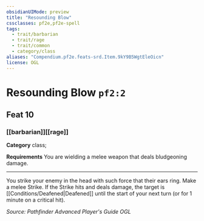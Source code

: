 ```yaml
---
obsidianUIMode: preview
title: "Resounding Blow"
cssclasses: pf2e,pf2e-spell
tags:
  - trait/barbarian
  - trait/rage
  - trait/common
  - category/class
aliases: "Compendium.pf2e.feats-srd.Item.9kY9B5WgtEleOicn"
license: OGL
---
```

# Resounding Blow `pf2:2`
## Feat 10
### [[barbarian]][[rage]]

**Category** class; 




**Requirements** You are wielding a melee weapon that deals bludgeoning damage.

* * *

You strike your enemy in the head with such force that their ears ring. Make a melee Strike. If the Strike hits and deals damage, the target is [[Conditions/Deafened|Deafened]] until the start of your next turn (or for 1 minute on a critical hit).

*Source: Pathfinder Advanced Player's Guide*
*OGL*